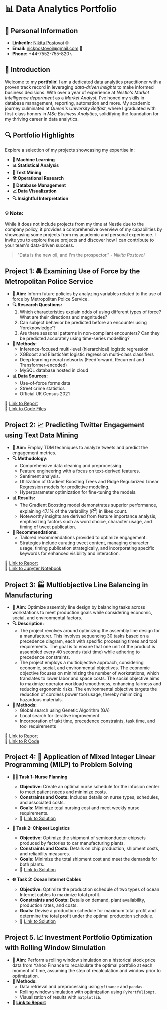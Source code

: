 # 📊 Data Analytics Portfolio

## 💼 Personal Information

- **LinkedIn:** [Nikita Postovoi](https://www.linkedin.com/in/nikita-postovoi-2205b716b/) 🌐
- **Email:** nickpostovoi@gmail.com 📧
- **Phone:** +44-7552-755-820 📞

## 🚀 Introduction

Welcome to my **portfolio**! I am a dedicated data analytics practitioner with a proven track record in leveraging *data-driven insights* to make informed business decisions. With over a year of experience at *Nestle's Market Intelligence department* as a *Market Analyst*, I've honed my skills in database management, reporting, automation and more. My academic journey culminated at *Queen's University Belfast*, where I graduated with first-class honors in *MSc Business Analytics*, solidifying the foundation for my thriving career in data analytics. 

## 🔍 Portfolio Highlights

Explore a selection of my projects showcasing my expertise in:

- **🤖 Machine Learning**
- **📊 Statistical Analysis**
- **📝 Text Mining**
- **🛠️ Operational Research**
- **💾 Database Management**
- **📈 Data Visualization**
- **🔍 Insightful Interpretation**

### 💡 Note:

While it does not include projects from my time at Nestle due to the company policy, it provides a comprehensive overview of my capabilities by showcasing some projects from my academic and personal experience. I invite you to explore these projects and discover how I can contribute to your team's data-driven success.

> "Data is the new oil, and I'm the prospector." - *Nikita Postovoi*

## Project 1: 🚔 Examining Use of Force by the Metropolitan Police Service

- **🎯 Aim:** Inform future policies by analyzing variables related to the use of force by Metropolitan Police Service.
- **🔍 Research Questions:**
  1. Which characteristics explain odds of using different types of force? What are their directions and magnitudes?
  2. Can subject behavior be predicted before an encounter using 'foreknowledge'?
  3. Are there seasonal patterns in non-compliant encounters? Can they be predicted accurately using time-series modelling?
- **🔧 Methods:**
  - Inference-focused multi-level (hierarchical) logistic regression
  - XGBoost and ElasticNet logistic regression multi-class classifiers
  - Deep learning neural networks (Feedforward, Recurrent and Transformer-encoded)
  - MySQL database hosted in cloud
- **📊 Data Sources:**
  - Use-of-force forms data
  - Street crime statistics 
  - Official UK Census 2021
  
🔗 [Link to Report](https://github.com/nickpostovoi/projects/blob/e04b70daaffefcfbbbe23fbb93900fc1a677dc08/Use%20of%20Force%20by%20MPS/Report/uof_report.md) </br>
🔗 [Link to Code Files](https://github.com/nickpostovoi/projects/tree/e04b70daaffefcfbbbe23fbb93900fc1a677dc08/Use%20of%20Force%20by%20MPS/Code) </br>

## Project 2: 📈 Predicting Twitter Engagement using Text Data Mining

- **🎯 Aim:** Employ TDM techniques to analyze tweets and predict the engagement metrics.
- **🔍 Methodology:**
  - Comprehensive data cleaning and preprocessing.
  - Feature engineering with a focus on text-derived features.
  - Sentiment analysis.
  - Utilization of Gradient Boosting Trees and Ridge Regularized Linear Regression models for predictive modeling.
  - Hyperparameter optimization for fine-tuning the models.
- **📊 Results:**
  - The Gradient Boosting model demonstrates superior performance, explaining 47.1% of the variability ($R^2$) in likes count.
  - Noteworthy insights are derived from feature importance analysis, emphasizing factors such as word choice, character usage, and timing of tweet publication.
- **📝 Recommendations:**
  - Tailored recommendations provided to optimize engagement.
  - Strategies include curating tweet content, managing character usage, timing publication strategically, and incorporating specific keywords for enhanced visibility and interaction.

🔗 [Link to Report](https://github.com/nickpostovoi/projects/blob/6c1dea08a790be7bd8712f195d457b1d68e43d07/Text%20Mining%20and%20Twitter/tmt_report.md) </br>
🔗 [Link to Jupyter Notebook](https://github.com/nickpostovoi/projects/blob/6c1dea08a790be7bd8712f195d457b1d68e43d07/Text%20Mining%20and%20Twitter/tmt_code.ipynb) </br>

## Project 3: 🏭 Multiobjective Line Balancing in Manufacturing

- **🎯 Aim:** Optimize assembly line design by balancing tasks across workstations to meet production goals while considering economic, social, and environmental factors.
- **🔍 Description:**
  - The project revolves around optimizing the assembly line design for a manufacturer. This involves sequencing 30 tasks based on a precedence diagram, each with specific processing times and tool requirements. The goal is to ensure that one unit of the product is assembled every 40 seconds (takt time) while adhering to precedence constraints.
  - The project employs a multiobjective approach, considering economic, social, and environmental objectives. The economic objective focuses on minimizing the number of workstations, which translates to lower labor and space costs. The social objective aims to maximize operator workload smoothness, enhancing fairness and reducing ergonomic risks. The environmental objective targets the reduction of cordless power tool usage, thereby minimizing hazardous materials.
- **🔧 Methods:**
  - Global search using Genetic Algorithm (GA)
  - Local search for iterative improvement
  - Incorporation of takt time, precedence constraints, task time, and tool requirements

🔗 [Link to Report](https://github.com/nickpostovoi/projects/blob/311ba6f5080f680485032f341b8d4d78b5b02874/Multi-Objective%20Production-Line%20Balancing/molb_report.md) </br>
🔗 [Link to R Code](https://github.com/nickpostovoi/projects/blob/311ba6f5080f680485032f341b8d4d78b5b02874/Multi-Objective%20Production-Line%20Balancing/molb_code.R) </br>

## Project 4: 🧠 Application of Mixed Integer Linear Programming (MILP) to Problem Solving

- **👩‍⚕️ Task 1: Nurse Planning**
  - **Objective:** Create an optimal nurse schedule for the infusion center to meet patient needs and minimize costs.
  - **Constraints and Costs:** Includes details on nurse types, schedules, and associated costs.
  - **Goals:** Minimize total nursing cost and meet weekly nurse requirements.
  - 🔗 [Link to Solution](https://github.com/nickpostovoi/projects/blob/cb3eb786d218ae6afb7af7a045897621691a5505/Mixed%20Integer%20Linear%20Programming/Nurse%20Planning/np_report.md) </br>
  
- **🚚 Task 2: Chipset Logistics**
  - **Objective:** Optimize the shipment of semiconductor chipsets produced by factories to car manufacturing plants.
  - **Constraints and Costs:** Details on chip production, shipment costs, and reliability measures.
  - **Goals:** Minimize the total shipment cost and meet the demands for both plants.
  - 🔗 [Link to Solution](https://github.com/nickpostovoi/projects/blob/cb3eb786d218ae6afb7af7a045897621691a5505/Mixed%20Integer%20Linear%20Programming/Chipset%20Logistics/cl_report.md) </br>

- **🌐 Task 3: Ocean Internet Cables**
  - **Objective:** Optimize the production schedule of two types of ocean Internet cables to maximize total profit.
  - **Constraints and Costs:** Details on demand, plant availability, production rates, and costs.
  - **Goals:** Devise a production schedule for maximum total profit and determine the total profit under the optimal production schedule.
  - 🔗 [Link to Solution](https://github.com/nickpostovoi/projects/blob/cb3eb786d218ae6afb7af7a045897621691a5505/Mixed%20Integer%20Linear%20Programming/Ocean%20Internet%20Cables/oic_report.md) </br>

## Project 5. 📈 Investment Portfolio Optimization with Rolling Window Simulation

- **🎯 Aim:** Perform a rolling window simulation on a historical stock price data from Yahoo Finance to recalculate the optimal portfolio at each moment of time, assuming the step of recalculation and window prior to optimization.
- **🔧 Methods:**
  - Data retrieval and preprocessing using `yfinance` and `pandas`.
  - Rolling window simulation with optimization using `PyPortfolioOpt`.
  - Visualization of results with `matplotlib`.
- **🔗 [Link to Report](https://github.com/nickpostovoi/projects/blob/b871577c95c437fb1bb0a21368936c63e615deb7/Portfolio%20Optimization%20Simulation/portfolio_optimization_rolwind.md)**



  

